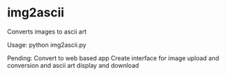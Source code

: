 img2ascii
=========

Converts images to ascii art

Usage: 
python img2ascii.py <filename>


Pending:
Convert to web based app
Create interface for image upload and conversion and ascii art display and download
